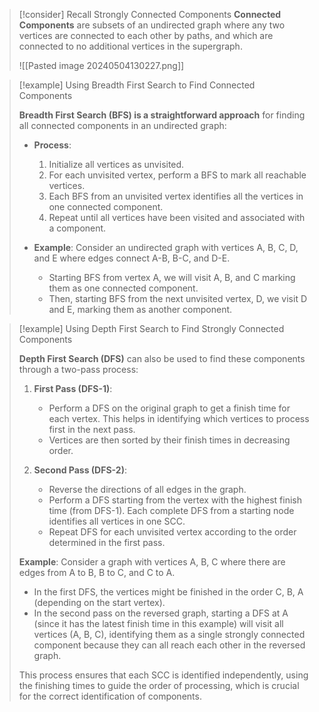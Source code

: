 
> [!consider] Recall Strongly Connected Components
> **Connected Components** are subsets of an undirected graph where any two vertices are connected to each other by paths, and which are connected to no additional vertices in the supergraph. 
> 
> ![[Pasted image 20240504130227.png]]
 

> [!example] Using Breadth First Search to Find Connected Components
>
> 
>
> **Breadth First Search (BFS) is a straightforward approach** for finding all connected components in an undirected graph:
>
> - **Process**:
>    1. Initialize all vertices as unvisited.
>    2. For each unvisited vertex, perform a BFS to mark all reachable vertices.
>    3. Each BFS from an unvisited vertex identifies all the vertices in one connected component.
>    4. Repeat until all vertices have been visited and associated with a component.
>
> - **Example**: Consider an undirected graph with vertices A, B, C, D, and E where edges connect A-B, B-C, and D-E.
>    - Starting BFS from vertex A, we will visit A, B, and C marking them as one connected component.
>    - Then, starting BFS from the next unvisited vertex, D, we visit D and E, marking them as another component.


> [!example] Using Depth First Search to Find Strongly Connected Components
>
> **Depth First Search (DFS)** can also be used to find these components through a two-pass process:
>
> 1. **First Pass (DFS-1)**:
>    - Perform a DFS on the original graph to get a finish time for each vertex. This helps in identifying which vertices to process first in the next pass.
>    - Vertices are then sorted by their finish times in decreasing order.
>
> 2. **Second Pass (DFS-2)**:
>    - Reverse the directions of all edges in the graph.
>    - Perform a DFS starting from the vertex with the highest finish time (from DFS-1). Each complete DFS from a starting node identifies all vertices in one SCC.
>    - Repeat DFS for each unvisited vertex according to the order determined in the first pass.
>
> **Example**: Consider a graph with vertices A, B, C where there are edges from A to B, B to C, and C to A. 
>
> - In the first DFS, the vertices might be finished in the order C, B, A (depending on the start vertex).
> - In the second pass on the reversed graph, starting a DFS at A (since it has the latest finish time in this example) will visit all vertices (A, B, C), identifying them as a single strongly connected component because they can all reach each other in the reversed graph.
>
> This process ensures that each SCC is identified independently, using the finishing times to guide the order of processing, which is crucial for the correct identification of components.
